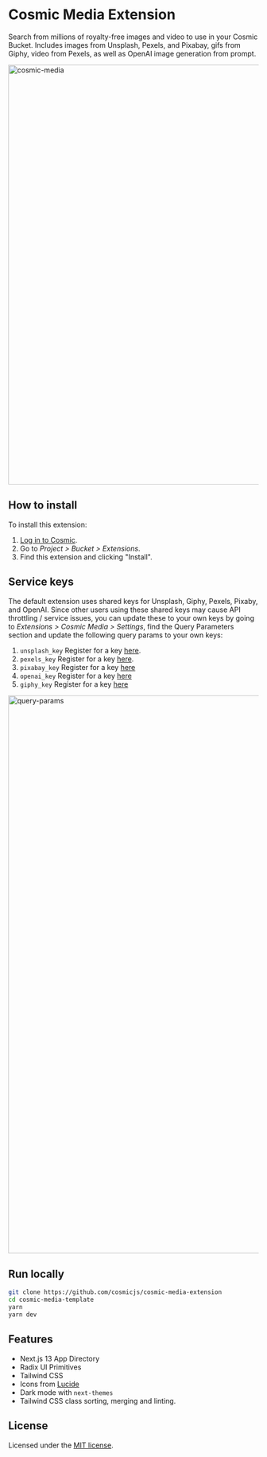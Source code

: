 # Cosmic Media Extension

Search from millions of royalty-free images and video to use in your Cosmic Bucket. Includes images from Unsplash, Pexels, and Pixabay, gifs from Giphy, video from Pexels, as well as OpenAI image generation from prompt.

<img width="844" alt="cosmic-media" src="https://github.com/cosmicjs/cosmic-media-extension/assets/1950722/12072077-297b-498a-9a7f-879db8fde72a">


## How to install

To install this extension:

1. [Log in to Cosmic](https://app.cosmicjs.com/login).
2. Go to _Project > Bucket > Extensions_.
3. Find this extension and clicking "Install".

## Service keys

The default extension uses shared keys for Unsplash, Giphy, Pexels, Pixaby, and OpenAI. Since other users using these shared keys may cause API throttling / service issues, you can update these to your own keys by going to _Extensions > Cosmic Media > Settings_, find the Query Parameters section and update the following query params to your own keys:

1. `unsplash_key` Register for a key [here](https://unsplash.com/developers).
2. `pexels_key` Register for a key [here](https://www.pexels.com/api).
3. `pixabay_key` Register for a key [here](https://pixabay.com/service/about/api)
4. `openai_key` Register for a key [here](https://platform.openai.com)
5. `giphy_key` Register for a key [here](https://developers.giphy.com)
<img width="1122" alt="query-params" src="https://github.com/cosmicjs/cosmic-media-extension/assets/1950722/61f79248-cd72-4f9f-a7f3-eb4e24d28dd7">

## Run locally

```bash
git clone https://github.com/cosmicjs/cosmic-media-extension
cd cosmic-media-template
yarn
yarn dev
```

## Features

- Next.js 13 App Directory
- Radix UI Primitives
- Tailwind CSS
- Icons from [Lucide](https://lucide.dev)
- Dark mode with `next-themes`
- Tailwind CSS class sorting, merging and linting.

## License

Licensed under the [MIT license](https://github.com/cosmicjs/media-extension/blob/main/LICENSE.md).
